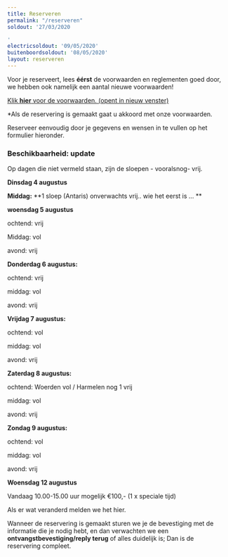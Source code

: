 ```yaml
---
title: Reserveren
permalink: "/reserveren"
soldout: '27/03/2020

'
electricsoldout: '09/05/2020'
buitenboordsoldout: '08/05/2020'
layout: reserveren
---
```


Voor je reserveert, lees **éérst** de voorwaarden en reglementen goed door,   
we hebben ook namelijk een aantal nieuwe voorwaarden!

[Klik **hier** voor de voorwaarden. (opent in nieuw venster)](http://descheepsjongens.nl/voorwaarden)

*Als de reservering is gemaakt gaat u akkoord met onze voorwaarden.

Reserveer eenvoudig door je gegevens en wensen in te vullen op het formulier hieronder.

### Beschikbaarheid: update 

Op dagen die niet vermeld staan, zijn de sloepen - vooralsnog- vrij.


**Dinsdag 4 augustus**

**Middag:**  **1 sloep (Antaris) onverwachts vrij.. wie het eerst is ...  **

**woensdag 5 augustus** 

ochtend: vrij

Middag: vol

avond: vrij 

**Donderdag 6 augustus:**

ochtend:  vrij

middag: vol

avond: vrij


**Vrijdag 7 augustus:**

ochtend: vol

middag: vol 

avond: vrij

**Zaterdag 8 augustus:**

ochtend: Woerden vol /  Harmelen nog 1 vrij

middag: vol

avond: vrij

**Zondag 9 augustus:** 

ochtend: vol

middag: vol 

avond: vrij

**Woensdag 12 augustus**

Vandaag 10.00-15.00 uur mogelijk €100,- (1 x speciale tijd)


Als er wat veranderd melden we het hier.

Wanneer de reservering is gemaakt sturen we je de bevestiging met de informatie die je nodig hebt, en dan verwachten we een **ontvangstbevestiging/reply terug** of alles duidelijk is; Dan is de reservering compleet.